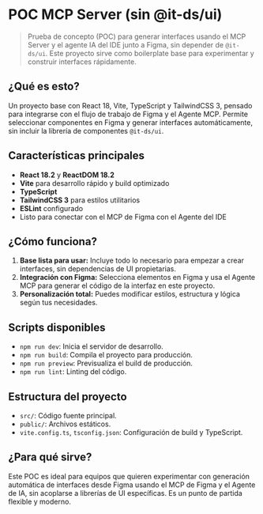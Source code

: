 
# POC MCP Server (sin @it-ds/ui)

> Prueba de concepto (POC) para generar interfaces usando el MCP Server y el agente IA del IDE junto a Figma, sin depender de `@it-ds/ui`. Este proyecto sirve como boilerplate base para experimentar y construir interfaces rápidamente.

## ¿Qué es esto?

Un proyecto base con React 18, Vite, TypeScript y TailwindCSS 3, pensado para integrarse con el flujo de trabajo de Figma y el Agente MCP. Permite seleccionar componentes en Figma y generar interfaces automáticamente, sin incluir la librería de componentes `@it-ds/ui`.

## Características principales

- **React 18.2** y **ReactDOM 18.2**
- **Vite** para desarrollo rápido y build optimizado
- **TypeScript**
- **TailwindCSS 3** para estilos utilitarios
- **ESLint** configurado
- Listo para conectar con el MCP de Figma con el Agente del IDE

## ¿Cómo funciona?

1. **Base lista para usar:** Incluye todo lo necesario para empezar a crear interfaces, sin dependencias de UI propietarias.
2. **Integración con Figma:** Selecciona elementos en Figma y usa el Agente MCP para generar el código de la interfaz en este proyecto.
3. **Personalización total:** Puedes modificar estilos, estructura y lógica según tus necesidades.

## Scripts disponibles

- `npm run dev`: Inicia el servidor de desarrollo.
- `npm run build`: Compila el proyecto para producción.
- `npm run preview`: Previsualiza el build de producción.
- `npm run lint`: Linting del código.

## Estructura del proyecto

- `src/`: Código fuente principal.
- `public/`: Archivos estáticos.
- `vite.config.ts`, `tsconfig.json`: Configuración de build y TypeScript.

## ¿Para qué sirve?

Este POC es ideal para equipos que quieren experimentar con generación automática de interfaces desde Figma usando el MCP de Figma y el Agente de IA, sin acoplarse a librerías de UI específicas. Es un punto de partida flexible y moderno.